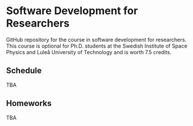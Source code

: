# Software Development for Researchers

GitHub repository for the course in software development for researchers.
This course is optional for Ph.D. students at the Swedish Institute of Space
Physics and Luleå University of Technology and is worth 7.5 credits.

## Schedule

TBA

## Homeworks

TBA




